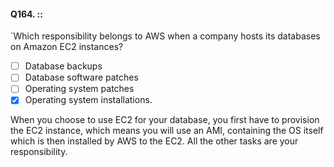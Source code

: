 #### Q164. ::
`Which responsibility belongs to AWS when a company hosts its databases on Amazon EC2 instances?

- [ ] Database backups
- [ ] Database software patches
- [ ] Operating system patches
- [x] Operating system installations.

When you choose to use EC2 for your database, you first have to provision the EC2 instance, which means you will use an AMI, containing the OS itself which is then installed by AWS to the EC2. All the other tasks are your responsibility.